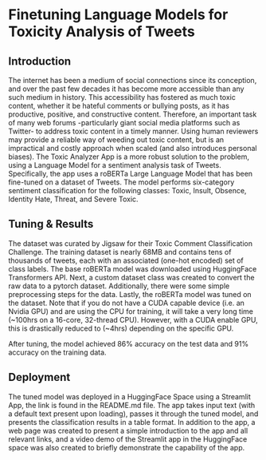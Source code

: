 # Finetuning Language Models for Toxicity Analysis of Tweets

## Introduction

The internet has been a medium of social connections since its conception, and over the past few decades it has become more accessible than any such medium in history. This accessibility has fostered as much toxic content, whether it be hateful comments or bullying posts, as it has productive, positive, and constructive content. Therefore, an important task of many web forums -particularly giant social media platforms such as Twitter- to address toxic content in a timely manner. Using human reviewers may provide a reliable way of weeding out toxic content, but is an impractical and costly approach when scaled (and also introduces personal biases). The Toxic Analyzer App is a more robust solution to the problem, using a Language Model for a sentiment analysis task of Tweets. Specifically, the app uses a roBERTa Large Language Model that has been fine-tuned on a dataset of Tweets. The model performs six-category sentiment classification for the following classes: Toxic, Insult, Obsence, Identity Hate, Threat, and Severe Toxic. 

## Tuning & Results

The dataset was curated by Jigsaw for their Toxic Comment Classification Challenge. The training dataset is nearly 68MB and contains tens of thousands of tweets, each with an associated (one-hot encoded) set of class labels. The base roBERTa model was downloaded using HuggingFace Transformers API. Next, a custom dataset class was created to convert the raw data to a pytorch dataset. Additionally, there were some simple preprocessing steps for the data. Lastly, the roBERTa model was tuned on the dataset. Note that if you do not have a CUDA capable device (i.e. an Nvidia GPU) and are using the CPU for training, it will take a very long time (~100hrs on a 16-core, 32-thread CPU). However, with a CUDA enable GPU, this is drastically reduced to (~4hrs) depending on the specific GPU.

After tuning, the model achieved 86% accuracy on the test data and 91% accuracy on the training data.

## Deployment

The tuned model was deployed in a HuggingFace Space using a Streamlit App, the link is found in the README.md file. The app takes input text (with a default text present upon loading), passes it through the tuned model, and presents the classification results in a table format. In addition to the app, a web page was created to present a simple introduction to the app and all relevant links, and a video demo of the Streamlit app in the HuggingFace space was also created to briefly demonstrate the capability of the app.
